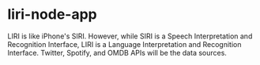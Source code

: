 # liri-node-app
 LIRI is like iPhone's SIRI. However, while SIRI is a Speech Interpretation and Recognition Interface, LIRI is a Language Interpretation and Recognition Interface.  Twitter, Spotify, and OMDB APIs will be the data sources.
